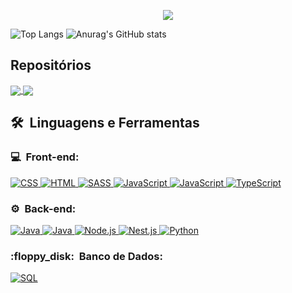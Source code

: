<p align="center">
  <a href="https://github.com/DenverCoder1/readme-typing-svg"><img src="https://readme-typing-svg.demolab.com/?lines=Fábio%20Júnior%20Barbosa;Full-Stack%20Web%20&font=Fira%20Code&center=true&width=440&height=45&color=f75c7e&vCenter=true&size=22&pause=1000"></a>
</p>

![Top Langs](https://github-readme-stats.vercel.app/api/top-langs/?username=fjbdesenv&theme=radical)
![Anurag's GitHub stats](https://github-readme-stats.vercel.app/api?username=fjbdesenv&show_icons=true&theme=radical)

## Repositórios
<a href="https://github.com/fjbdesenv/Weather">
  <img align="center" src="https://github-readme-stats.vercel.app/api/pin/?username=fjbdesenv&repo=Weather&theme=radical" />
</a>

<a href="https://github.com/fjbdesenv/MercadoFlix">
  <img align="center" src="https://github-readme-stats.vercel.app/api/pin/?username=fjbdesenv&repo=MercadoFlix&theme=radical" />
</a>

<h2>🛠 &nbsp;Linguagens e Ferramentas</h2>
<h3>💻 &nbsp;Front-end:</h3>

<p>
    <a href="https://github.com/search?q=user%3Afjbdesenv+language%3Acss">
        <img alt="CSS" src="https://img.shields.io/badge/CSS-1572B6.svg?logo=css3&logoColor=white">
    </a>
    <a href="https://github.com/search?q=user%3Afjbdesenv+language%3Ahtml">
        <img alt="HTML" src="https://img.shields.io/badge/HTML-E34F26.svg?logo=html5&logoColor=white">
    </a>
    <a href="https://github.com/search?q=user%3Afjbdesenv+language%3Asass">
         <img alt="SASS" src="https://img.shields.io/badge/Sass-hotpink.svg?logo=SASS&logoColor=white">
    </a>
    <a href="https://github.com/search?q=user%3Afjbdesenv+language%3Ajavascript">
        <img alt="JavaScript" src="https://img.shields.io/badge/JavaScript-F7DF1E.svg?logo=javascript&logoColor=black">
    </a>
    <a href="https://github.com/search?q=user%3Afjbdesenv+language%3AtypeScript">
        <img alt="JavaScript" src="https://img.shields.io/badge/-React-333333?style=flat&logo=react">
    </a>
    <a href="https://github.com/search?q=user%3Afjbdesenv+language%3AtypeScript">
         <img alt="TypeScript" src="https://img.shields.io/badge/TypeScript-007ACC.svg?logo=typescript&logoColor=white">
    </a>
</p>

<h3>⚙️ &nbsp;Back-end:</h3>

<p>
    <a href="https://github.com/search?q=user%3Afjbdesenv+language%3Ajava">
        <img alt="Java" src="https://custom-icon-badges.demolab.com/badge/Java-007396.svg?logo=java&logoColor=white">
    </a>
    <a href="https://github.com/search?q=user%3Afjbdesenv+language%3Ajava">
        <img alt="Java" src="https://custom-icon-badges.demolab.com/badge/SpringBoot-007396.svg?logo=java&logoColor=white">
    </a>
    <a href="https://github.com/search?q=user%3Afjbdesenv+language%3Ajavascript">
        <img alt="Node.js" src="https://img.shields.io/badge/Node.js-43853D.svg?logo=node.js&logoColor=white">
    </a>
    <a href="https://github.com/search?q=user%3Afjbdesenv+language%3Ajavascript">
        <img alt="Nest.js" src="https://img.shields.io/badge/Nest.js-43853D.svg?logo=node.js&logoColor=white">
    </a>
    <a href="https://github.com/search?q=user%3fjbdesenv+language%3Apython">
        <img alt="Python" src="https://img.shields.io/badge/Python-14354C.svg?logo=python&logoColor=white">
    </a>
</p>

<h3>:floppy_disk: &nbsp;Banco de Dados:</h3>
<p>
    <a href="https://github.com/search?q=user%3fjbdesenv+language%3Asql">
        <img alt="SQL" src="https://custom-icon-badges.demolab.com/badge/SQL-025E8C.svg?logo=database&logoColor=white">
    </a>
</p>
